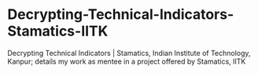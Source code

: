 # Decrypting-Technical-Indicators-Stamatics-IITK
Decrypting Technical Indicators | Stamatics, Indian Institute of Technology, Kanpur; details my work as mentee in a project offered by Stamatics, IITK
